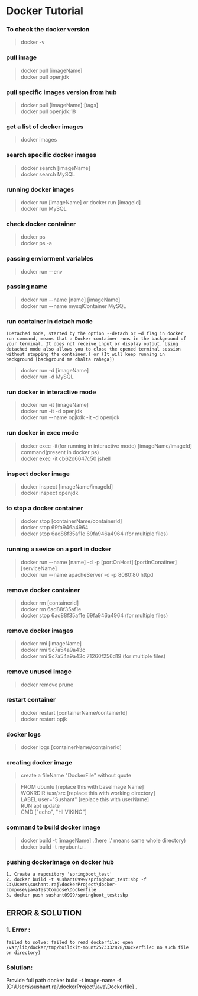 # Docker Tutorial


### To check the docker version
>docker -v 

### pull image
>docker pull [imageName] <br>
>docker pull openjdk <br>

### pull specific images version from hub
>docker pull [imageName]:[tags] <br>
>docker pull openjdk:18 <br>

### get a list of docker images
>docker images <br>

### search specific docker images
>docker search [imageName] <br>
>docker search MySQL <br>

### running docker images
>docker run [imageName] or docker run [imageId] <br>
>docker run MySQL <br>

### check docker container
>docker ps <br>
>docker ps -a <br>

### passing enviorment variables
>docker run --env <br>

### passing name
>docker run --name [name] [imageName] <br>
>docker run --name mysqlContainer MySQL <br>

### run container in detach mode 
```(Detached mode, started by the option --detach or –d flag in docker run command, means that a Docker container runs in the background of your terminal. It does not receive input or display output. Using detached mode also allows you to close the opened terminal session without stopping the container.) or (It will keep running in background [background me chalta rahega])```

>docker run -d [imageName] <br>
>docker run -d MySQL <br>

### run docker in interactive mode
>docker run -it [imageName] <br>
>docker run -it -d openjdk <br>
>docker run --name opjkdk -it -d openjdk <br>

### run docker in exec mode 
>docker exec -it(for running in interactive mode) [imageName/imageId] command(present in docker ps) <br>
>docker exec -it cb62d6647c50 jshell <br>

### inspect docker image
>docker inspect [imageName/imageId] <br>
>docker inspect openjdk <br>

### to stop a docker container
>docker stop [containerName/containerId] <br>
>docker stop 69fa946a4964 <br>
>docker stop 6ad88f35af1e 69fa946a4964 (for multiple files) <br>

### running a sevice on a port in docker
>docker run --name [name] -d -p [portOnHost]:[portInConatiner] [serviceName] <br>
>docker run --name apacheServer -d -p 8080:80 httpd <br>

### remove docker container
>docker rm [containerId] <br>
>docker rm 6ad88f35af1e <br>
>docker stop 6ad88f35af1e 69fa946a4964 (for multiple files) <br>

### remove docker images
>docker rmi [imageName] <br>
>docker rmi 9c7a54a9a43c <br>
>docker rmi 9c7a54a9a43c 71260f256d19 (for multiple files) <br>

### remove unused image 
>docker remove prune <br>

### restart container
>docker restart [containerName/containerId] <br>
>docker restart opjk <br>

### docker logs
>docker logs [containerName/containerId] <br>

### creating docker image
>create a fileName "DockerFile" without quote <br>

>FROM ubuntu [replace this with baseImage Name] <br>
>WOKRDIR /usr/src [replace this with working directory] <br>
>LABEL user="Sushant" [replace this with userName]   <br>
>RUN apt update <br>
>CMD ["echo", "HI VIKING"] <br>


### command to build docker image 
>docker build -t [imageName] .(here '.' means same whole directory) <br>
>docker build -t myubuntu . <br>


### pushing dockerImage on docker hub 
```
1. Create a repository 'springboot_test'
2. docker build -t sushant0999/springboot_test:sbp -f C:\Users\sushant.raj\dockerProject\docker-compose\javaTestCompose\Dockerfile .
3. docker push sushant0999/springboot_test:sbp
```

## ERROR & SOLUTION
### 1. Error : <br>
`failed to solve: failed to read dockerfile: open /var/lib/docker/tmp/buildkit-mount2573332828/Dockerfile: no such file or directory)`

### Solution:
Provide full path
docker build -t image-name -f [C:\Users\sushant.raj\dockerProject\java\Dockerfile] .

